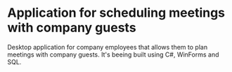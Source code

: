# Application for scheduling meetings with company guests
Desktop application for company employees that allows them to plan meetings with company guests. It's beeing built using C#, WinForms and SQL.
